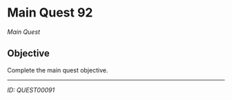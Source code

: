 # Main Quest 92

*Main Quest*

## Objective
Complete the main quest objective.

---
*ID: QUEST00091*